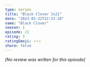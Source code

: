 ```yaml
---
type: series
title: "Black Clover 1x21"
date: "2023-03-22T22:33:38"
name: "Black Clover"
season: 1
episode: 21
rating: 3
ratingEmoji: ⭐️⭐️⭐️
share: false
---
```


*[No review was written for this episode]*
